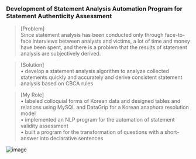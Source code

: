 ### Development of Statement Analysis Automation Program for Statement Authenticity Assessment

> [Problem]  
Since statement analysis has been conducted only through face-to-face interviews between analysts and victims, a lot of time and money have been spent, and there is a problem that the results of statement analysis are subjectively derived.
>

> [Solution]  
• develop a statement analysis algorithm to analyze collected statements quickly and accurately and derive consistent statement analysis based on CBCA rules
> 

> [My Role]  
• labeled colloquial forms of Korean data and designed tables and relations using MySQL and DataGrip for a Korean anaphora resolution model  
• implemented an NLP program for the automation of statement validity assessment  
• built a program for the transformation of questions with a short-answer into declarative sentences
  
     
![image](https://user-images.githubusercontent.com/89725142/214899740-d12f0044-4dd3-40b9-b602-d1a4dbaabe3b.png)
